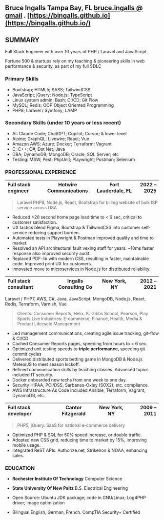 ## Bruce Ingalls Tampa Bay, FL  [bruce.ingalls @ gmail](mailto:bruce.ingalls@gmail.com) . [https://bingalls.github.io](https://bingalls.github.io/)

## SUMMARY

Full Stack Engineer with over 10 years of PHP / Laravel and JavaScript.

Fortune 500 & startups rely on my teaching & pioneering skills in web
performance & security, as part of my full SDLC

### Primary Skills

* Bootstrap; HTML5; SASS; TailwindCSS
* JavaScript; jQuery; Node.js; TypeScript
* Linux system admin; Bash; CI/CD; Git Flow
* MySQL; Redis; OOP Object Oriented Programming
* PHP8; Laravel / Symfony; LAMP

### Secondary Skills (under 10 years or less recent)

* AI: Claude Code; ChatGPT; Copilot; Cursor; & lower level
* Alpine; GraphQL; Livewire; React; Vue
* Amazon AWS; Azure; Docker; Terraform; Vagrant
* C; C++; C#; Dot Net; Java
* DBA; DynamoDB; MongoDB; Oracle; SQL Server; etc
* Testing: MSW; Pest; PhpUnit; Playwright; Postman; Selenium

### PROFESSIONAL EXPERIENCE

| Full stack engineer | Hotwire Communications | Fort Lauderdale, FL | 2022 – 2025 |
|:--------------------|:----------------------:|:-------------------:|------------:|

> Laravel PHP8, Node.js, React, Bootstrap for billing website of bulk ISP
> service across USA

* Reduced \>20 second home page load time to \< 6 sec, critical to customer satisfaction.
* UX tactics blend Figma, Bootstrap & TailwindCSS into customer self-service
    reducing support burden.
* Automated tests in Playwright & Postman improved quality and time to market.
* Resolved an API architectural fault vexing staff for years. ~10ms faster
    response also improved security audit.
* Replaced PDF-lib with modern CSS, resulting in faster, maintainable code.
    Improved print UX for customers.
* Innovated move to microservices in Node.js for distributed reliability.

| Full stack consultant | Ingalls Consulting Co | New York, NY | 2012 – 2021 |
|:----------------------|:---------------------:|:------------:|------------:|

Laravel / PHP7, AWS, C#, Java, JavaScript, MongoDB, Node.js, React, Redis,
    Terraform, Varnish, Vue
> Clients: Consumer Reports, Helix, K. Gibbs School, Pearson, Play Sports Live
> Industries: E-commerce, Finance, Health, Media & Product Lifecycle Management

* Led management communications, creating agile issue tracking, git-flow & CI/CD
* Cached Consumer Reports pages, speeding from hours to \< 6 sec.
* Optimized unit testing speeds to **triple performance**, speeding git commit cycles
* Delivered distributed sports betting game in MongoDB & Node.js MeteorJS to
    meet season kickoff.
* Refined communication skills by teaching classes.
    Advanced topics included IT security.
* Docker onboarded new techs from one week to one day.
* Security HIPAA, PCI/DSS, Sarbanes-Oxley (SOX2), etc. compliance.
* AWS Infrastructure As Code included Ansible, Terraform, Vagrant, DynamoDB, etc.

| Full stack developer | Cantor Fitzgerald | New York, NY | 2009 – 2011 |
|:---------------------|:-----------------:|:------------:|------------:|

> PHP5, jQuery. SaaS for national e-commerce delivery

* Optimized PHP & SQL for 50% speed increase, or double traffic.
* Adopted new CSS grid, reducing time to market by 15%, improving mobile usage.
* Integrated ReST APIs: Authorize.net, StrikeIron & NOAA, enhancing sales.

### EDUCATION

* **Rochester Institute Of Technology** Computer Science
* **State University Of New Paltz** B.S. Electrical Engineering

* Open Source: Ubuntu JDK package; code in GNU/Linux; Log4PHP driver; image optimization
* Bilingual English, German, French. CompTIA Security+ Certified
